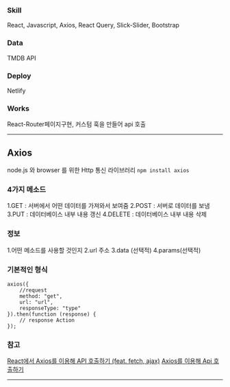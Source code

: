 
### Skill
React, Javascript, Axios, React Query, Slick-Slider, Bootstrap

### Data
TMDB API

### Deploy
Netlify

### Works
React-Router페이지구현, 커스텀 훅을 만들어 api 호출

---

## Axios
node.js 와 browser 를 위한 Http 통신 라이브러리
```npm install axios```

### 4가지 메소드
1.GET : 서버에서 어떤 데이터를 가져와서 보여줌
2.POST : 서버로 데이터를 보냄
3.PUT : 데이터베이스 내부 내용 갱신
4.DELETE : 데이터베이스 내부 내용 삭제

### 정보
1.어떤 메소드를 사용할 것인지
2.url 주소
3.data (선택적)
4.params(선택적)

### 기본적인 형식
```
axios({
    //request
    method: "get",
    url: "url",
    responseType: "type"
}).then(function (response) {
    // response Action
});
```

### 참고
[React에서 Axios를 이용해 API 호출하기 (feat. fetch, ajax)](https://velog.io/@devstone/React%EC%97%90%EC%84%9C-Axios%EB%A5%BC-%EC%9D%B4%EC%9A%A9%ED%95%B4-API-%ED%98%B8%EC%B6%9C%ED%95%98%EA%B8%B0-feat.-fetch-ajax)
[Axios를 이용해 Api 호출하기](https://velog.io/@seongolee/Axios%EB%A5%BC-%EC%9D%B4%EC%9A%A9%ED%95%B4-Api-%ED%98%B8%EC%B6%9C%ED%95%98%EA%B8%B0)

---

